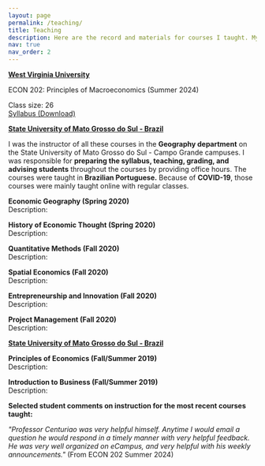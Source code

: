 ```yaml
---
layout: page
permalink: /teaching/
title: Teaching
description: Here are the record and materials for courses I taught. My <a href='https://drive.google.com/file/d/17AepSps1lIms3tEYDTv1Sz0NA7rWj3O1/view?usp=drive_link'>Teaching Philosophy</a> is simple. I want to inspire curiosity, promote critical thinking, and support my students as they grow into their potential.
nav: true
nav_order: 2
---
```


**[West Virginia University](https://www.wvu.edu/)**

ECON 202: Principles of Macroeconomics (Summer 2024)

Class size: 26  
[Syllabus (Download)](/path/to/econ202_syllabus.pdf)

**[State University of Mato Grosso do Sul - Brazil](https://www.uems.br/home)**

I was the instructor of all these courses in the **Geography department** on the State University of Mato Grosso do Sul - Campo Grande campuses. I was responsible for **preparing the syllabus, teaching, grading, and advising students** throughout the courses by providing office hours. The courses were taught in **Brazilian Portuguese.** Because of **COVID-19**, those courses were mainly taught online with regular classes.

**Economic Geography (Spring 2020)**  
Description:  


**History of Economic Thought (Spring 2020)**  
Description:  


**Quantitative Methods (Fall 2020)**  
Description:  


**Spatial Economics (Fall 2020)**  
Description:  

**Entrepreneurship and Innovation (Fall 2020)**  
Description:

**Project Management (Fall 2020)**  
Description:

**[State University of Mato Grosso do Sul - Brazil](https://www.ufms.br/)**

**Principles of Economics (Fall/Summer 2019)**  
Description:

**Introduction to Business (Fall/Summer 2019)**  
Description:

**Selected student comments on instruction for the most recent courses taught:**  

*"Professor Centuriao was very helpful himself. Anytime I would email a question he would respond in a timely manner with very helpful feedback. He was very well organized on eCampus, and very helpful with his weekly announcements."* (From ECON 202 Summer 2024)
